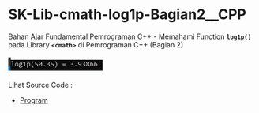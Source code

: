 # SK-Lib-cmath-log1p-Bagian2__CPP
Bahan Ajar Fundamental Pemrograman C++ - Memahami Function <code><b>log1p()</b></code> pada Library <code><b>&lt;cmath></b></code> di Pemrograman C++ (Bagian 2)<br><br>
<img src="https://github.com/RizkyKhapidsyah/SK-Lib-cmath-log1p-Bagian2__CPP/blob/master/SK-Lib-cmath-log1p-Bagian2__CPP/result/001.PNG"><br><br>
Lihat Source Code : <br>
- <a href="https://github.com/RizkyKhapidsyah/SK-Lib-cmath-log1p-Bagian2__CPP/blob/master/SK-Lib-cmath-log1p-Bagian2__CPP/Source.cpp">Program</a>
